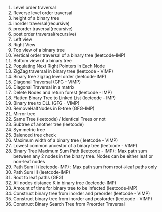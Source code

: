 1. Level order traversal 
2. Reverse level order traversal 
3. height of a binary tree
4. inorder traversal(recursive)
5. preorder traversal(recursive)
6. post order traversal(recursive)
7. Left view 
8. Right View
9. Top view of a binary tree
10. Vertical order traversal of a binary tree (leetcode-IMP)
11. Bottom view of a binary tree
12. Populating Next Right Pointers in Each Node
13. ZigZag traversal in binary tree (leetcode - VIMP)
14. Binary tree zigzag level order (leetcode-IMP)
15. Diagonal Traversal (GFG - VIMP)
16. Diagonal Traversal in a matrix
17. Delete Nodes and return forest (leetcode - IMP)
18. Flatten Binary Tree to Linked List (leetcode - IMP)
19. Binary tree to DLL (GFG - VIMP)
20. RemoveHalfNodes in B-tree (GFG-IMP)
21. Mirror tree
22. Same Tree (leetcode) / Identical Trees or not
23. Subtree of another tree (leetcode)
24. Symmetric tree
25. Balenced tree check
26. Maximum width of a binary tree ( leetcode - VIMP)
27. Lowest common ancestor of a binary tree (leetcode - VIMP)
28. Binary Tree Maximum Sum Path (leetcode - IMP) : Max path sum between any 2 nodes in the binary tree. Nodes can be either leaf or non-leaf nodes
29. Path Sum II (leetcode-IMP) : Max path sum from root->leaf paths only
30. Path Sum III (leetcode-IMP)
31. Root to leaf paths (GFG)
32. All nodes distance K in binary tree (leetcode-IMP)
33. Amount of time for binary tree to be infected (leetcode-IMP)
34. Construct binary tree from inorder and preorder (leetcode - VIMP)
35. Construct binary tree from inorder and postorder (leetcode - VIMP)
36. Construct Binary Search Tree from Preorder Traversal

